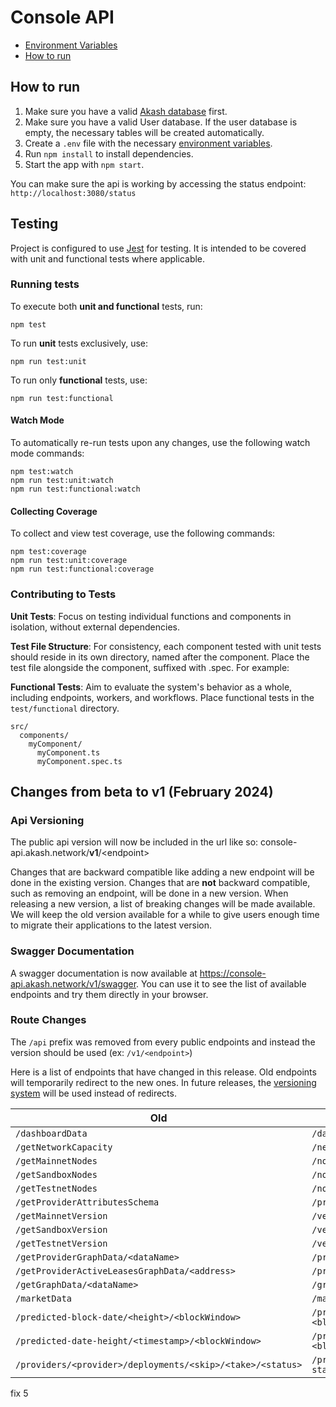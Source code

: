 # Console API

- [Environment Variables](#environment-variables)
- [How to run](#how-to-run)

## How to run

1. Make sure you have a valid [Akash database](../README.md#how-to-run) first.
2. Make sure you have a valid User database. If the user database is empty, the necessary tables will be created automatically.
3. Create a `.env` file with the necessary [environment variables](#environment-variables).
4. Run `npm install` to install dependencies.
5. Start the app with `npm start`.

You can make sure the api is working by accessing the status endpoint: `http://localhost:3080/status`

## Testing

Project is configured to use [Jest](https://jestjs.io/) for testing. It is intended to be covered with unit and functional tests where applicable.

### Running tests

To execute both **unit and functional** tests, run:

```shell
npm test
```

To run **unit** tests exclusively, use:

```shell
npm run test:unit
```

To run only **functional** tests, use:

```shell
npm run test:functional
```

#### Watch Mode

To automatically re-run tests upon any changes, use the following watch mode commands:

```shell
npm test:watch
npm run test:unit:watch
npm run test:functional:watch
```

#### Collecting Coverage

To collect and view test coverage, use the following commands:

```shell
npm test:coverage
npm run test:unit:coverage
npm run test:functional:coverage
```

### Contributing to Tests

**Unit Tests**: Focus on testing individual functions and components in isolation, without external dependencies.

**Test File Structure**: For consistency, each component tested with unit tests should reside in its own directory, named after the component. Place the test file alongside the component, suffixed with .spec. For example:

**Functional Tests**: Aim to evaluate the system's behavior as a whole, including endpoints, workers, and workflows. Place functional tests in the `test/functional` directory.

```
src/
  components/
    myComponent/
      myComponent.ts
      myComponent.spec.ts
```

## Changes from **beta** to **v1** (February 2024)

### Api Versioning

The public api version will now be included in the url like so: console-api.akash.network/**v1**/\<endpoint>

Changes that are backward compatible like adding a new endpoint will be done in the existing version.
Changes that are **not** backward compatible, such as removing an endpoint, will be done in a new version. When releasing a new version, a list of breaking changes will be made available. We will keep the old version available for a while to give users enough time to migrate their applications to the latest version.

### Swagger Documentation

A swagger documentation is now available at https://console-api.akash.network/v1/swagger. You can use it to see the list of available endpoints and try them directly in your browser.

### Route Changes

The `/api` prefix was removed from every public endpoints and instead the version should be used (ex: `/v1/<endpoint>`)

Here is a list of endpoints that have changed in this release. Old endpoints will temporarily redirect to the new ones. In future releases, the [versioning system](#api-versioning) will be used instead of redirects.

| Old                                                        | New                                                               |
| ---------------------------------------------------------- | ----------------------------------------------------------------- |
| `/dashboardData`                                           | `/dashboard-data`                                                 |
| `/getNetworkCapacity`                                      | `/network-capacity`                                               |
| `/getMainnetNodes`                                         | `/nodes/mainnet`                                                  |
| `/getSandboxNodes`                                         | `/nodes/sandbox`                                                  |
| `/getTestnetNodes`                                         | `/nodes/testnet`                                                  |
| `/getProviderAttributesSchema`                             | `/provider-attributes-schema`                                     |
| `/getMainnetVersion`                                       | `/version/mainnet`                                                |
| `/getSandboxVersion`                                       | `/version/sandbox`                                                |
| `/getTestnetVersion`                                       | `/version/testnet`                                                |
| `/getProviderGraphData/<dataName>`                         | `/provider-graph-data/<dataName>`                                 |
| `/getProviderActiveLeasesGraphData/<address>`              | `/provider-active-leases-graph-data/<address>`                    |
| `/getGraphData/<dataName>`                                 | `/graph-data/<dataName>`                                          |
| `/marketData`                                              | `/market-data`                                                    |
| `/predicted-block-date/<height>/<blockWindow>`             | `/predicted-block-date/<height>?blockWindow=<blockWindow>`        |
| `/predicted-date-height/<timestamp>/<blockWindow>`         | `/predicted-date-height/<timestamp>?blockWindow=<blockWindow>`    |
| `/providers/<provider>/deployments/<skip>/<take>/<status>` | `/providers/<provider>/deployments/<skip>/<take>?status=<status>` |

fix 5